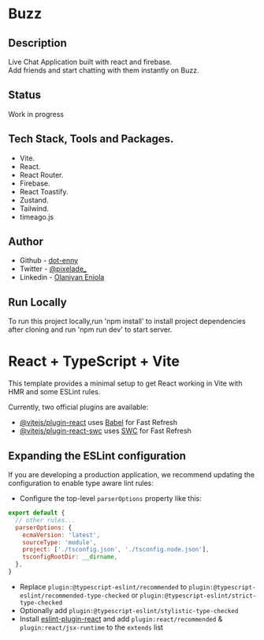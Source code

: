 # Buzz
  
## Description
Live Chat Application built with react and firebase.   
Add friends and start chatting with them instantly on Buzz.

## Status
Work in progress

## Tech Stack, Tools and Packages.
- Vite.
- React.
- React Router.
- Firebase.
- React Toastify.
- Zustand.
- Tailwind.
- timeago.js

## Author

- Github - [dot-enny](https://github.com/dot-enny)
- Twitter - [@pixelade_](https://twitter.com/pixelade_)
- Linkedin - [Olaniyan Eniola](https://www.linkedin.com/in/eniola-olaniyan-63a578263)

## Run Locally
To run this project locally,run 'npm install' to install project dependencies after cloning and run 'npm run dev' to start server.

# React + TypeScript + Vite

This template provides a minimal setup to get React working in Vite with HMR and some ESLint rules.

Currently, two official plugins are available:

- [@vitejs/plugin-react](https://github.com/vitejs/vite-plugin-react/blob/main/packages/plugin-react/README.md) uses [Babel](https://babeljs.io/) for Fast Refresh
- [@vitejs/plugin-react-swc](https://github.com/vitejs/vite-plugin-react-swc) uses [SWC](https://swc.rs/) for Fast Refresh

## Expanding the ESLint configuration

If you are developing a production application, we recommend updating the configuration to enable type aware lint rules:

- Configure the top-level `parserOptions` property like this:

```js
export default {
  // other rules...
  parserOptions: {
    ecmaVersion: 'latest',
    sourceType: 'module',
    project: ['./tsconfig.json', './tsconfig.node.json'],
    tsconfigRootDir: __dirname,
  },
}
```

- Replace `plugin:@typescript-eslint/recommended` to `plugin:@typescript-eslint/recommended-type-checked` or `plugin:@typescript-eslint/strict-type-checked`
- Optionally add `plugin:@typescript-eslint/stylistic-type-checked`
- Install [eslint-plugin-react](https://github.com/jsx-eslint/eslint-plugin-react) and add `plugin:react/recommended` & `plugin:react/jsx-runtime` to the `extends` list
